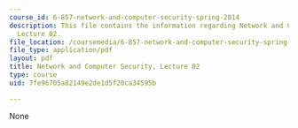 ```yaml
---
course_id: 6-857-network-and-computer-security-spring-2014
description: This file contains the information regarding Network and Computer Security,
  Lecture 02.
file_location: /coursemedia/6-857-network-and-computer-security-spring-2014/7fe96705a82149e2de1d5f20ca34595b_MIT6_857S14_Lec02.pdf
file_type: application/pdf
layout: pdf
title: Network and Computer Security, Lecture 02
type: course
uid: 7fe96705a82149e2de1d5f20ca34595b

---
```

None